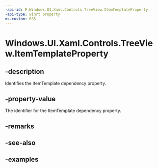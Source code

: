 ```yaml
---
-api-id: P:Windows.UI.Xaml.Controls.TreeView.ItemTemplateProperty
-api-type: winrt property
ms.custom: RS5
---
```


<!-- Property syntax.
public DependencyProperty ItemTemplateProperty { get; }
-->

# Windows.UI.Xaml.Controls.TreeView.ItemTemplateProperty

## -description

Identifies the ItemTemplate dependency property.

## -property-value

The identifier for the ItemTemplate dependency property.

## -remarks

## -see-also

## -examples

